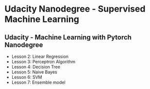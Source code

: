 # Udacity Nanodegree - Supervised Machine Learning

## Udacity - Machine Learning with Pytorch Nanodegree

- Lesson 2: Linear Regression
- Lesson 3: Perceptron Algorithm
- Lesson 4: Decision Tree
- Lesson 5: Naive Bayes
- Lesson 6: SVM
- Lesson 7: Ensemble model
